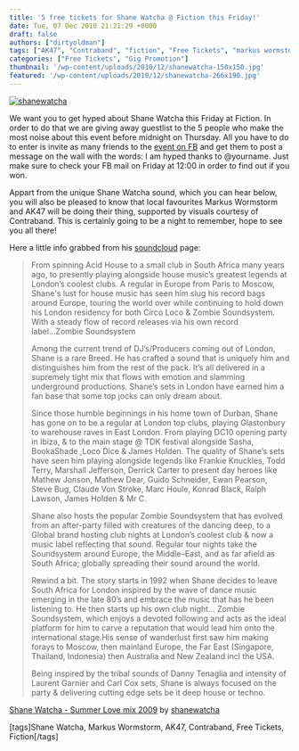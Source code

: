 ```yaml
---
title: '5 free tickets for Shane Watcha @ Fiction this Friday!'
date: Tue, 07 Dec 2010 21:21:29 +0000
draft: false
authors: ["dirtyoldman"]
tags: ["AK47", "Contraband", "fiction", "Free Tickets", "markus wormstorm", "Shane Watcha"]
categories: ["Free Tickets", "Gig Promotion"]
thumbnail: '/wp-content/uploads/2010/12/shanewatcha-150x150.jpg'
featured: '/wp-content/uploads/2010/12/shanewatcha-266x190.jpg'
---
```


[![](/wp-content/uploads/2010/12/shanewatcha.jpg "shanewatcha")](/2010/12/07/5-free-tickets-for-shane-watcha-fiction-this-friday/shanewatcha/)

We want you to get hyped about Shane Watcha this Friday at Fiction. In order to do that we are giving away guestlist to the 5 people who make the most noise about this event before midnight on Thursday. All you have to do to enter is invite as many friends to the [event on FB](http://www.facebook.com/event.php?eid=122344027827881) and get them to post a message on the wall with the words: I am hyped thanks to @yourname. Just make sure to check your FB mail on Friday at 12:00 in order to find out if you won.

Appart from the unique Shane Watcha sound, which you can hear below, you will also be pleased to know that local favourites Markus Wormstorm and AK47 will be doing their thing, supported by visuals courtesy of Contraband. This is certainly going to be a night to remember, hope to see you all there!

Here a little info grabbed from his [soundcloud](http://soundcloud.com/shanewatcha) page:

> From spinning Acid House to a small club in South Africa many years ago, to presently playing alongside house music’s greatest legends at London’s coolest clubs. A regular in Europe from Paris to Moscow, Shane's lust for house music has seen him slug his record bags around Europe, touring the world over while continuing to hold down his London residency for both Circo Loco & Zombie Soundsystem. With a steady flow of record releases via his own record label...Zombie Soundsystem
>
> Among the current trend of DJ’s/Producers coming out of London, Shane is a rare Breed. He has crafted a sound that is uniquely him and distinguishes him from the rest of the pack. It’s all delivered in a supremely tight mix that flows with emotion and slamming underground productions. Shane’s sets in London have earned him a fan base that some top jocks can only dream about.
>
> Since those humble beginnings in his home town of Durban, Shane has gone on to be a regular at London top clubs, playing Glastonbury to warehouse raves in East London. From playing DC10 opening party in Ibiza, & to the main stage @ TDK festival alongside Sasha, BookaShade ,Loco Dice & James Holden. The quality of Shane’s sets have seen him playing alongside legends like Frankie Knuckles, Todd Terry, Marshall Jefferson, Derrick Carter to present day heroes like Mathew Jonson, Mathew Dear, Guido Schneider, Ewan Pearson, Steve Bug, Claude Von Stroke, Marc Houle, Konrad Black, Ralph Lawson, James Holden & Mr C.
>
> Shane also hosts the popular Zombie Soundsystem that has evolved from an after-party filled with creatures of the dancing deep, to a Global brand hosting club nights at London’s coolest club & now a music label reflecting that sound. Regular tour nights take the Soundsystem around Europe, the Middle–East, and as far afield as South Africa; globally spreading their sound around the world.
>
> Rewind a bit. The story starts in 1992 when Shane decides to leave South Africa for London inspired by the wave of dance music emerging in the late 80’s and embrace the music that has he been listening to. He then starts up his own club night… Zombie Soundsystem, which enjoys a devoted following and acts as the ideal platform for him to carve a reputation that would lead him onto the international stage.His sense of wanderlust first saw him making forays to Moscow, then mainland Europe, the Far East (Singapore, Thailand, Indonesia) then Australia and New Zealand incl the USA.
>
> Being inspired by the tribal sounds of Danny Tenaglia and intensity of Laurent Garnier and Carl Cox sets, Shane is always focused on the party & delivering cutting edge sets be it deep house or techno.

 [Shane Watcha - Summer Love mix 2009](http://soundcloud.com/shanewatcha/shane-watcha-cable-podcast-summer-love-mix-2009) by [shanewatcha](http://soundcloud.com/shanewatcha)

\[tags\]Shane Watcha, Markus Wormstorm, AK47, Contraband, Free Tickets, Fiction\[/tags\]